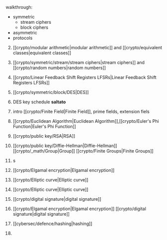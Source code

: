 
walkthrough:
- symmetric
	- stream ciphers
	- block ciphers
- asymmetric
- protocols



2. [[crypto/modular arithmetic|modular arithmetic]] and [[crypto/equivalent classes|equivalent classes]]
3. [[crypto/symmetric/stream/stream ciphers|stream ciphers]] and [[crypto/random numbers|random numbers]]
4. [[crypto/Linear Feedback Shift Registers LFSRs|Linear Feedback Shift Registers LFSRs]]
5. [[crypto/symmetric/block/DES|DES]]
6. DES key schedule **saltato**  
7. intro [[crypto/Finite Field|Finite Field]], prime fields, extension fiels

11. [[crypto/Euclidean Algorithm|Euclidean Algorithm]],[[crypto/Euler's Phi Function|Euler's Phi Function]]
12. [[crypto/public key/RSA|RSA]]
13. [[crypto/public key/Diffie-Hellman|Diffie-Hellman]] [[crypto/_math/Group|Group]] [[crypto/Finite Groups|Finite Groups]]
14. s
15. [[crypto/Elgamal encryption|Elgamal encryption]]
16. [[crypto/Elliptic curve|Elliptic curve]]
17. [[crypto/Elliptic curve|Elliptic curve]]
18. [[crypto/digital signature|digital signature]]
19. [[crypto/Elgamal encryption|Elgamal encryption]] [[crypto/digital signature|digital signature]]
20. [[cybersec/defence/hashing|hashing]]
21. 